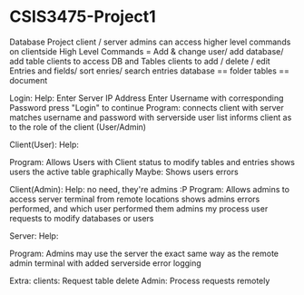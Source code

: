 # CSIS3475-Project1

Database Project
client / server
admins can access higher level commands on clientside
High Level Commands = Add & change user/ add database/ add table
clients to access DB and Tables
clients to add / delete / edit Entries and fields/ sort enries/ search entries
database == folder
tables == document

Login:
Help:
  Enter Server IP Address
  Enter Username with corresponding Password 
  press "Login" to continue
Program:
  connects client with server
  matches username and password with serverside user list
  informs client as to the role of the client (User/Admin)
  
Client(User):
Help:

Program:
  Allows Users with Client status to modify tables and entries
  shows users the active table graphically
  Maybe: Shows users errors
  
Client(Admin):
Help:
  no need, they're admins :P
Program:
  Allows admins to access server terminal from remote locations
  shows admins errors performed, and which user performed them
  admins my process user requests to modify databases or users
  
Server:
Help:
  
Program:
  Admins may use the server the exact same way as the remote admin terminal with added serverside error logging
  


Extra:
clients: Request table delete
Admin: Process requests remotely
